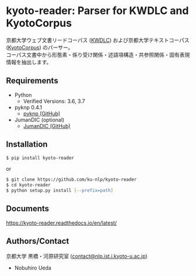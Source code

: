 # kyoto-reader: Parser for KWDLC and KyotoCorpus

京都大学ウェブ文書リードコーパス ([KWDLC](https://github.com/ku-nlp/KWDLC))
および京都大学テキストコーパス ([KyotoCorpus](https://github.com/ku-nlp/KyotoCorpus)) のパーサー。  
コーパス文書中から形態素・係り受け関係・述語項構造・共参照関係・固有表現情報を抽出します。

## Requirements

- Python
  - Verified Versions: 3.6, 3.7
- pyknp 0.4.1
  - [pyknp (GitHub)](https://github.com/ku-nlp/pyknp)
- JumanDIC (optional)
  - [JumanDIC (GitHub)](https://github.com/ku-nlp/JumanDIC)

## Installation

```zsh
$ pip install kyoto-reader
```

or

```zsh
$ git clone https://github.com/ku-nlp/kyoto-reader
$ cd kyoto-reader
$ python setup.py install [--prefix=path]
```

## Documents

<https://kyoto-reader.readthedocs.io/en/latest/>

## Authors/Contact

京都大学 黒橋・河原研究室 (contact@nlp.ist.i.kyoto-u.ac.jp)

- Nobuhiro Ueda
